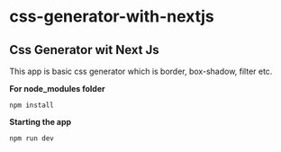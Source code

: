 # css-generator-with-nextjs

## Css Generator wit Next Js 

This app is basic css generator which is border, box-shadow, filter etc. 

**For node_modules folder**
```
npm install 
```

**Starting the app**
```
npm run dev 
```
